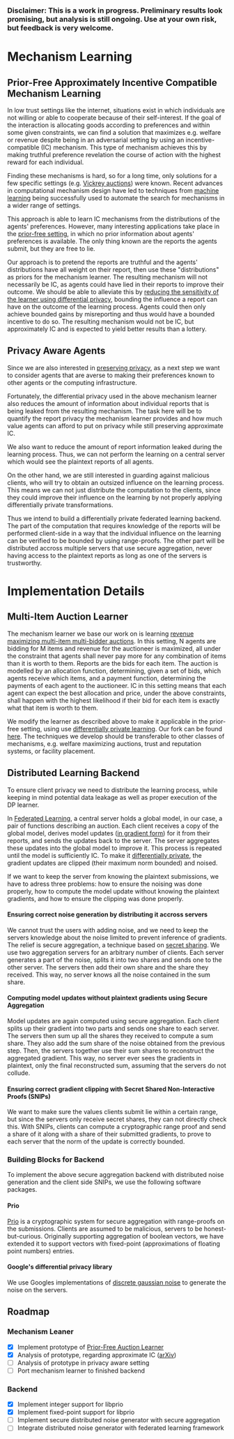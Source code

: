 ### Disclaimer: This is a work in progress. Preliminary results look promising, but analysis is still ongoing. Use at your own risk, but feedback is very welcome.

# Mechanism Learning
## Prior-Free Approximately Incentive Compatible Mechanism Learning
In low trust settings like the internet, situations exist in which individuals are not willing or able to cooperate because of their self-interest. If the goal of the interaction is allocating goods according to preferences and within some given constraints, we can find a solution that maximizes e.g. welfare or revenue despite being in an adversarial setting by using an incentive-compatible (IC) mechanism. This type of mechanism achieves this by making truthful preference revelation the course of action with the highest reward for each individual.

Finding these mechanisms is hard, so for a long time, only solutions for a few specific settings (e.g. [Vickrey auctions](https://en.wikipedia.org/wiki/Vickrey_auction)) were known. Recent advances in computational mechanism design have led to techniques from [machine learning](https://arxiv.org/pdf/1706.03459.pdf) being successfully used to automate the search for mechanisms in a wider range of settings.

This approach is able to learn IC mechanisms from the distributions of the agents' preferences. However, many interesting applications take place in the [prior-free setting](http://www.cs.tau.ac.il/~fiat/mdsem12/amd06.pdf), in which no prior information about agents' preferences is available. The only thing known are the reports the agents submit, but they are free to lie.

Our approach is to pretend the reports are truthful and the agents' distributions have all weight on their report, then use these "distributions" as priors for the mechanism learner. The resulting mechanism will not necessarily be IC, as agents could have lied in their reports to improve their outcome. We should be able to alleviate this by [reducing the sensitivity of the learner using differential privacy](http://kunaltalwar.org/papers/expmech.pdf), bounding the influence a report can have on the outcome of the learning process. Agents could then only achieve bounded gains by misreporting and thus would have a bounded incentive to do so. The resulting mechanism would not be IC, but approximately IC and is expected to yield better results than a lottery.

## Privacy Aware Agents
Since we are also interested in [preserving privacy](https://arxiv.org/pdf/1111.3350.pdf), as a next step we want to consider agents that are averse to making their preferences known to other agents or the computing infrastructure.

Fortunately, the differential privacy used in the above mechanism learner also reduces the amount of information about individual reports that is being leaked from the resulting mechanism. The task here will be to quantify the report privacy the mechanism learner provides and how much value agents can afford to put on privacy while still preserving approximate IC.

We also want to reduce the amount of report information leaked during the learning process. Thus, we can not perform the learning on a central server which would see the plaintext reports of all agents.

On the other hand, we are still interested in guarding against malicious clients, who will try to obtain an outsized influence on the learning process. This means we can not just distribute the computation to the clients, since they could improve their influence on the learning by not properly applying differentially private transformations.

Thus we intend to build a differentially private federated learning backend. The part of the computation that requires knowledge of the reports will be performed client-side in a way that the individual influence on the learning can be verified to be bounded by using range-proofs. The other part will be distributed accross multiple servers that use secure aggregation, never having access to the plaintext reports as long as one of the servers is trustworthy.

# Implementation Details
## Multi-Item Auction Learner
The mechanism learner we base our work on is learning [revenue maximizing multi-item multi-bidder auctions](https://github.com/saisrivatsan/deep-opt-auctions). In this setting, N agents are bidding for M items and revenue for the auctioneer is maximized, all under the constraint that agents shall never pay more for any combination of items than it is worth to them. Reports are the bids for each item. The auction is modelled by an allocation function, determining, given a set of bids, which agents receive which items, and a payment function, determining the payments of each agent to the auctioneer. IC in this setting means that each agent can expect the best allocation and price, under the above constraints, shall happen with the highest likelihood if their bid for each item is exactly what that item is worth to them.

We modify the learner as described above to make it applicable in the prior-free setting, using use [differentially private learning](https://github.com/tensorflow/privacy). Our fork can be found [here](https://github.com/degregat/deep-opt-auctions/). The techniques we develop should be transferable to other classes of mechanisms, e.g. welfare maximizing auctions, trust and reputation systems, or facility placement.

## Distributed Learning Backend
To ensure client privacy we need to distribute the learning process,  while keeping in mind potential data leakage as well as proper execution of the DP learner.

In [Federated Learning](https://github.com/tensorflow/federated), a central server holds a global model, in our case, a pair of functions describing an auction. Each client receives a copy of the global model, derives model updates ([in gradient form](https://en.wikipedia.org/wiki/Gradient_descent)) for it from their reports, and sends the updates back to the server. The server aggregates these updates into the global model to improve it. This process is repeated until the model is sufficiently IC. To make it [differentially private](https://github.com/tensorflow/federated/blob/master/docs/tff_for_research.md#differential-privacy), the gradient updates are clipped (their maximum norm bounded) and noised.

If we want to keep the server from knowing the plaintext submissions, we have to adress three problems:  how to ensure the noising was done properly, how to compute the model update without knowing the plaintext gradients, and how to ensure the clipping was done properly.

#### Ensuring correct noise generation by distributing it accross servers
We cannot trust the users with adding noise, and we need to keep the servers knowledge about the noise limited to prevent inference of gradients. The relief is secure aggregation, a technique based on [secret sharing](https://mortendahl.github.io/2017/06/04/secret-sharing-part1/). We use two aggregation servers for an arbitrary number of clients. Each server generates a part of the noise, splits it into two shares and sends one to the other server. The servers then add their own share and the share they received. This way, no server knows all the noise contained in the sum share.

#### Computing model updates without plaintext gradients using Secure Aggregation
Model updates are again computed using secure aggregation. Each client splits up their gradient into two parts and sends one share to each server. The servers then sum up all the shares they received to compute a sum share. They also add the sum share of the noise obtained from the previous step. Then, the servers together use their sum shares to reconstruct the aggregated gradient. This way, no server ever sees the gradients in plaintext, only the final reconstructed sum, assuming that the servers do not collude.

#### Ensuring correct gradient clipping with Secret Shared Non-Interactive Proofs (SNIPs)
We want to make sure the values clients submit lie within a certain range, but since the servers only receive secret shares, they can not directly check this. With SNIPs, clients can compute a cryptographic range proof and send a share of it along with a share of their submitted gradients, to prove to each server that the norm of the update is correctly bounded.

### Building Blocks for Backend
To implement the above secure aggregation backend with distributed noise generation and the client side SNIPs, we use the following software packages.

#### Prio
[Prio](https://github.com/mozilla/libprio/) is a cryptographic system for secure aggregation with range-proofs on the submissions. Clients are assumed to be malicious, servers to be honest-but-curious. Originally supporting aggregation of boolean vectors, we have extended it to support vectors with fixed-point (approximations of floating point numbers) entries.

#### Google's differential privacy library 
We use Googles implementations of [discrete gaussian noise](https://github.com/google/differential-privacy) to generate the noise on the servers.

## Roadmap
### Mechanism Leaner
- [x] Implement prototype of [Prior-Free Auction Learner](https://github.com/degregat/deep-opt-auctions)
- [x] Analysis of prototype, regarding approximate IC ([arXiv](https://arxiv.org/abs/2104.00159))
- [ ] Analysis of prototype in privacy aware setting
- [ ] Port mechanism learner to finished backend

### Backend
- [x] Implement integer support for libprio
- [x] Implement fixed-point support for libprio
- [ ] Implement secure distributed noise generator with secure aggregation
- [ ] Integrate distributed noise generator with federated learning framework
